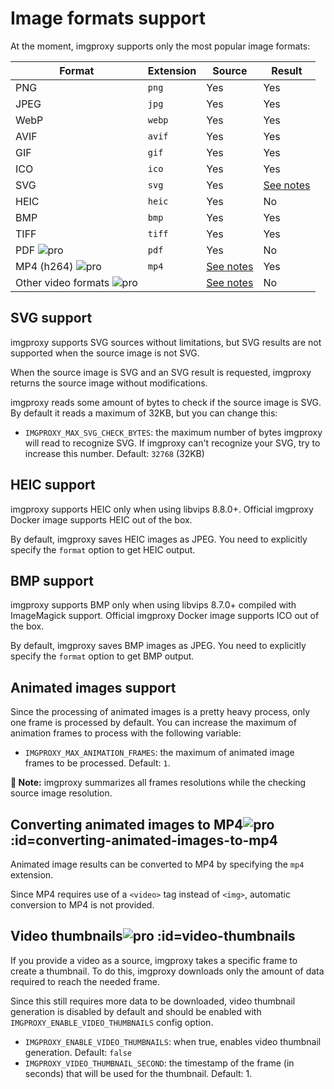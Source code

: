 # Image formats support

At the moment, imgproxy supports only the most popular image formats:

| Format | Extension | Source | Result |
| -------|-----------|--------|--------|
| PNG    | `png`     | Yes    | Yes    |
| JPEG   | `jpg`     | Yes    | Yes    |
| WebP   | `webp`    | Yes    | Yes    |
| AVIF   | `avif`    | Yes    | Yes    |
| GIF    | `gif`     | Yes    | Yes    |
| ICO    | `ico`     | Yes    | Yes    |
| SVG    | `svg`     | Yes    | [See notes](#svg-support) |
| HEIC   | `heic`    | Yes    | No     |
| BMP    | `bmp`     | Yes    | Yes    |
| TIFF   | `tiff`    | Yes    | Yes    |
| PDF ![pro](./assets/pro.svg) | `pdf` | Yes | No |
| MP4 (h264) ![pro](./assets/pro.svg) | `mp4` | [See notes](#video-thumbnails) | Yes |
| Other video formats ![pro](./assets/pro.svg) | | [See notes](#video-thumbnails) | No |

## SVG support

imgproxy supports SVG sources without limitations, but SVG results are not supported when the source image is not SVG.

When the source image is SVG and an SVG result is requested, imgproxy returns the source image without modifications.

imgproxy reads some amount of bytes to check if the source image is SVG. By default it reads a maximum of 32KB, but you can change this:

* `IMGPROXY_MAX_SVG_CHECK_BYTES`: the maximum number of bytes imgproxy will read to recognize SVG. If imgproxy can't recognize your SVG, try to increase this number. Default: `32768` (32KB)

## HEIC support

imgproxy supports HEIC only when using libvips 8.8.0+. Official imgproxy Docker image supports HEIC out of the box.

By default, imgproxy saves HEIC images as JPEG. You need to explicitly specify the `format` option to get HEIC output.

## BMP support

imgproxy supports BMP only when using libvips 8.7.0+ compiled with ImageMagick support. Official imgproxy Docker image supports ICO out of the box.

By default, imgproxy saves BMP images as JPEG. You need to explicitly specify the `format` option to get BMP output.

## Animated images support

Since the processing of animated images is a pretty heavy process, only one frame is processed by default. You can increase the maximum of animation frames to process with the following variable:

* `IMGPROXY_MAX_ANIMATION_FRAMES`: the maximum of animated image frames to be processed. Default: `1`.

**📝 Note:** imgproxy summarizes all frames resolutions while the checking source image resolution.

## Converting animated images to MP4![pro](./assets/pro.svg) :id=converting-animated-images-to-mp4

Animated image results can be converted to MP4 by specifying the `mp4` extension.

Since MP4 requires use of a `<video>` tag instead of `<img>`, automatic conversion to MP4 is not provided.

## Video thumbnails![pro](./assets/pro.svg) :id=video-thumbnails

If you provide a video as a source, imgproxy takes a specific frame to create a thumbnail. To do this, imgproxy downloads only the amount of data required to reach the needed frame.

Since this still requires more data to be downloaded, video thumbnail generation is disabled by default and should be enabled with `IMGPROXY_ENABLE_VIDEO_THUMBNAILS` config option.

* `IMGPROXY_ENABLE_VIDEO_THUMBNAILS`: when true, enables video thumbnail generation. Default: `false`
* `IMGPROXY_VIDEO_THUMBNAIL_SECOND`: the timestamp of the frame (in seconds) that will be used for the thumbnail. Default: 1.
